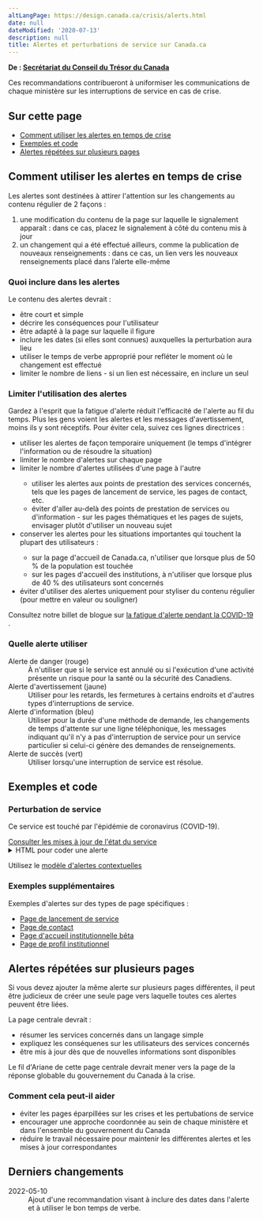 ```yaml
---
altLangPage: https://design.canada.ca/crisis/alerts.html
date: null
dateModified: '2020-07-13'
description: null
title: Alertes et perturbations de service sur Canada.ca
---
```



<p class="gc-byline">
 <strong>
  De :
  <a href="https://www.canada.ca/fr/secretariat-conseil-tresor.html">
   Secrétariat du Conseil du Trésor du Canada
  </a>
 </strong>
</p>

<p>
 Ces recommandations contribueront à uniformiser les communications de chaque ministère sur les interruptions de service en cas de crise.
</p>

<section>
 <h2>
  Sur cette page
 </h2>
 <ul>
  <li>
   <a href="#alertes">
    Comment utiliser les alertes en temps de crise
   </a>
  </li>
  <li>
   <a href="#exemples">
    Exemples et code
   </a>
  </li>
  <li>
   <a href="#multiple">
    Alertes répétées sur plusieurs pages
   </a>
  </li>
 </ul>
</section>

<section>
 <h2 id="alertes">
  Comment utiliser les alertes en temps de crise
 </h2>
 <p>
  Les alertes sont destinées à attirer l'attention sur les changements au contenu régulier de 2 façons :
 </p>
 <ol>
  <li>
   une modification du contenu de la page sur laquelle le signalement apparaît : dans ce cas, placez le signalement à côté du contenu mis à jour
  </li>
  <li>
   un changement qui a été effectué ailleurs, comme la publication de nouveaux renseignements : dans ce cas, un lien vers les nouveaux renseignements placé dans l’alerte elle-même
  </li>
 </ol>
 <h3>
  Quoi inclure dans les alertes
 </h3>
 <p>
  Le contenu des alertes devrait :
 </p>
 <ul>
  <li>
   être court et simple
  </li>
  <li>
   décrire les conséquences pour l'utilisateur
  </li>
  <li>
   être adapté à la page sur laquelle il figure
  </li>
  <li>
   inclure les dates (si elles sont connues) auxquelles la perturbation aura lieu
  </li>
  <li>
   utiliser le temps de verbe approprié pour refléter le moment où le changement est effectué
  </li>
  <li>
   limiter le nombre de liens - si un lien est nécessaire, en inclure un seul
  </li>
 </ul>
 <h3>
  Limiter l'utilisation des alertes
 </h3>
 <p>
  Gardez à l'esprit que la fatigue d'alerte réduit l'efficacité de l'alerte au fil du temps. Plus les gens voient les alertes et les messages d'avertissement, moins ils y sont réceptifs.
		Pour éviter cela, suivez ces lignes directrices :
 </p>
 <ul>
  <li>
   utiliser les alertes de façon temporaire uniquement (le temps d'intégrer l'information ou de résoudre la situation)
  </li>
  <li>
   limiter le nombre d'alertes sur chaque page
  </li>
  <li>
   limiter le nombre d'alertes utilisées d'une page à l'autre
  </li>
  <ul>
   <li>
    utiliser les alertes aux points de prestation des services concernés, tels que les pages de lancement de service, les pages de contact, etc.
   </li>
   <li>
    éviter d'aller au-delà des points de prestation de services ou d'information - sur les pages thématiques et les pages de sujets, envisager plutôt d'utiliser un nouveau sujet
   </li>
  </ul>
  <li>
   conserver les alertes pour les situations importantes qui touchent la plupart des utilisateurs :
  </li>
  <ul>
   <li>
    sur la page d'accueil de Canada.ca, n'utiliser que lorsque plus de 50 % de la population est touchée
   </li>
   <li>
    sur les pages d'accueil des institutions, à n'utiliser que lorsque plus de 40 % des utilisateurs sont concernés
   </li>
  </ul>
  <li>
   éviter d'utiliser des alertes uniquement pour styliser du contenu régulier (pour mettre en valeur ou souligner)
  </li>
 </ul>
 <p>
  Consultez notre billet de blogue sur
  <a href="https://blogue.canada.ca/2020/07/15/fatigue-d'alerte.html">
   la fatigue d'alerte pendant la COVID-19
  </a>
  .
 </p>
 <section>
  <h3>
   Quelle alerte utiliser
  </h3>
  <dl class="dl-horizontal">
   <dt>
    Alerte de danger (rouge)
   </dt>
   <dd>
    À n'utiliser que si le service est annulé ou si l'exécution d'une activité présente un risque pour la santé ou la sécurité des Canadiens.
   </dd>
   <dt>
    Alerte d'avertissement (jaune)
   </dt>
   <dd>
    Utiliser pour les retards, les fermetures à certains endroits et d'autres types d'interruptions de service.
   </dd>
   <dt>
    Alerte d'information (bleu)
   </dt>
   <dd>
    Utiliser pour la durée d'une méthode de demande, les changements de temps d'attente sur une ligne téléphonique, les messages indiquant qu'il n'y a pas d'interruption de service pour un service particulier si celui-ci génère des demandes de renseignements.
   </dd>
   <dt>
    Alerte de succès (vert)
   </dt>
   <dd>
    Utiliser lorsqu'une interruption de service est résolue.
   </dd>
  </dl>
 </section>
 <h2 id="exemples">
  Exemples et code
 </h2>
 <div class="well">
  <section class="alert alert-warning">
   <h3>
    Perturbation de service
   </h3>
   <p>
    Ce service est touché par l'épidémie de coronavirus (COVID-19).
   </p>
   <a href="#">
    Consulter les mises à jour de l'état du service
   </a>
  </section>
 </div>
 <details>
  <summary>
   HTML pour coder une alerte
  </summary>
  <p>
   Code:
  </p>
  <pre class="prettyprint"><code>&lt;section class="alert alert-warning"&gt;
 &lt;h3&gt;Perturbation de service&lt;/h3&gt;
 &lt;p&gt;Ce service est touché par l'épidémie de coronavirus (COVID-19).&lt;/p&gt;
 &lt;a href="#"&gt;Consulter les mises à jour de l'état du service&lt;/a&gt;&lt;/p&gt;
&lt;/section&gt;</code></pre>
  <p>
   Changer la classe "alert-warning" pour la classe "alert-info", "alert-danger" ou "alert-success", en fonction du type d'alerte.
  </p>
 </details>
 <p>
  Utilisez le
  <a href="https://conception.canada.ca/configurations-conception-communes/alertes-contextuelles.html">
   modèle d'alertes contextuelles
  </a>
 </p>
 <h3>
  Exemples supplémentaires
 </h3>
 <p>
  Exemples d'alertes sur des types de page spécifiques :
 </p>
 <ul>
  <li>
   <a href="https://conception.canada.ca/alertes/alertes-lds.html">
    Page de lancement de service
   </a>
  </li>
  <li>
   <a href="https://conception.canada.ca/alertes/alertes-contact.html">
    Page de contact
   </a>
  </li>
  <li>
   <a href="https://conception.canada.ca/alertes/alertes-pai.html">
    Page d'accueil institutionnelle bêta
   </a>
  </li>
  <li>
   <a href="https://conception.canada.ca/alertes/alertes-profil-inst-stable.html">
    Page de profil institutionnel
   </a>
  </li>
 </ul>
 <section>
  <h2 id="multiple">
   Alertes répétées sur plusieurs pages
  </h2>
  <p>
   Si vous devez ajouter la même alerte sur plusieurs pages différentes, il peut être judicieux de créer une seule page vers laquelle toutes ces alertes peuvent être liées.
  </p>
  <p>
   La page centrale devrait :
  </p>
  <ul>
   <li>
    résumer les services concernés dans un langage simple
   </li>
   <li>
    expliquez les conséquenes sur les utilisateurs des services concernés
   </li>
   <li>
    être mis à jour dès que de nouvelles informations sont disponibles
   </li>
  </ul>
  <p>
   Le fil d'Ariane de cette page centrale devrait mener vers la page de la réponse globable du gouvernement du Canada à la crise.
  </p>
  <h3>
   Comment cela peut-il aider
  </h3>
  <ul>
   <li>
    éviter les pages éparpillées sur les crises et les pertubations de service
   </li>
   <li>
    encourager une approche coordonnée au sein de chaque ministère et dans l'ensemble du gouvernement du Canada
   </li>
   <li>
    réduire le travail nécessaire pour maintenir les différentes alertes et les mises à jour correspondantes
   </li>
  </ul>
 </section>
 <h2 id="derniers">
  Derniers changements
 </h2>
 <section>
  <dl class="dl-horizontal">
   <dt>
    <time class="link-muted" datetime="2022-05-10">
     2022-05-10
    </time>
   </dt>
   <dd>
    Ajout d'une recommandation visant à inclure des dates dans l'alerte et à utiliser le bon temps de verbe.
   </dd>
  </dl>
 </section>
</section>
